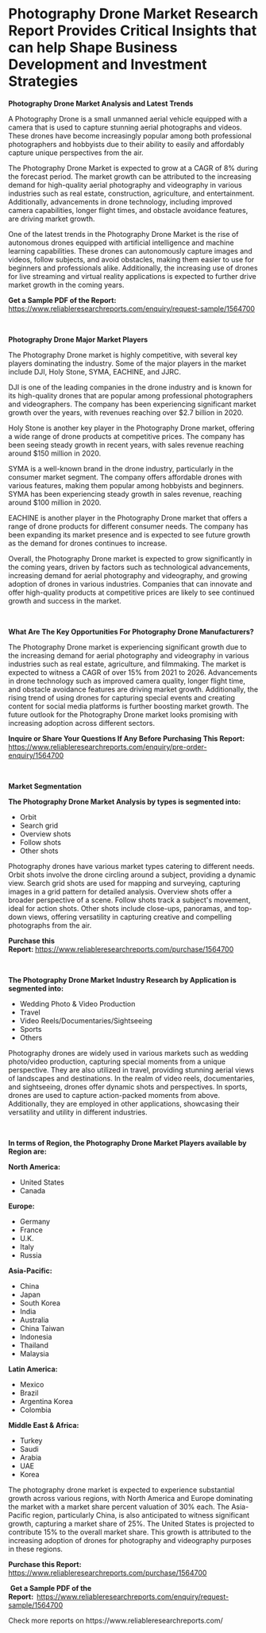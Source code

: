 <p><h1>Photography Drone Market Research Report Provides Critical Insights that can help Shape Business Development and Investment Strategies</h1></p><p><strong>Photography Drone Market Analysis and Latest Trends</strong></p>
<p><p>A Photography Drone is a small unmanned aerial vehicle equipped with a camera that is used to capture stunning aerial photographs and videos. These drones have become increasingly popular among both professional photographers and hobbyists due to their ability to easily and affordably capture unique perspectives from the air.</p><p>The Photography Drone Market is expected to grow at a CAGR of 8% during the forecast period. The market growth can be attributed to the increasing demand for high-quality aerial photography and videography in various industries such as real estate, construction, agriculture, and entertainment. Additionally, advancements in drone technology, including improved camera capabilities, longer flight times, and obstacle avoidance features, are driving market growth.</p><p>One of the latest trends in the Photography Drone Market is the rise of autonomous drones equipped with artificial intelligence and machine learning capabilities. These drones can autonomously capture images and videos, follow subjects, and avoid obstacles, making them easier to use for beginners and professionals alike. Additionally, the increasing use of drones for live streaming and virtual reality applications is expected to further drive market growth in the coming years.</p></p>
<p><strong>Get a Sample PDF of the Report:&nbsp;</strong> <a href="https://www.reliableresearchreports.com/enquiry/request-sample/1564700">https://www.reliableresearchreports.com/enquiry/request-sample/1564700</a></p>
<p>&nbsp;</p>
<p><strong>Photography Drone Major Market Players</strong></p>
<p><p>The Photography Drone market is highly competitive, with several key players dominating the industry. Some of the major players in the market include DJI, Holy Stone, SYMA, EACHINE, and JJRC. </p><p>DJI is one of the leading companies in the drone industry and is known for its high-quality drones that are popular among professional photographers and videographers. The company has been experiencing significant market growth over the years, with revenues reaching over $2.7 billion in 2020.</p><p>Holy Stone is another key player in the Photography Drone market, offering a wide range of drone products at competitive prices. The company has been seeing steady growth in recent years, with sales revenue reaching around $150 million in 2020.</p><p>SYMA is a well-known brand in the drone industry, particularly in the consumer market segment. The company offers affordable drones with various features, making them popular among hobbyists and beginners. SYMA has been experiencing steady growth in sales revenue, reaching around $100 million in 2020.</p><p>EACHINE is another player in the Photography Drone market that offers a range of drone products for different consumer needs. The company has been expanding its market presence and is expected to see future growth as the demand for drones continues to increase.</p><p>Overall, the Photography Drone market is expected to grow significantly in the coming years, driven by factors such as technological advancements, increasing demand for aerial photography and videography, and growing adoption of drones in various industries. Companies that can innovate and offer high-quality products at competitive prices are likely to see continued growth and success in the market.</p></p>
<p>&nbsp;</p>
<p><strong>What Are The Key Opportunities For Photography Drone Manufacturers?</strong></p>
<p><p>The Photography Drone market is experiencing significant growth due to the increasing demand for aerial photography and videography in various industries such as real estate, agriculture, and filmmaking. The market is expected to witness a CAGR of over 15% from 2021 to 2026. Advancements in drone technology such as improved camera quality, longer flight time, and obstacle avoidance features are driving market growth. Additionally, the rising trend of using drones for capturing special events and creating content for social media platforms is further boosting market growth. The future outlook for the Photography Drone market looks promising with increasing adoption across different sectors.</p></p>
<p><strong>Inquire or Share Your Questions If Any Before Purchasing This Report:</strong> <a href="https://www.reliableresearchreports.com/enquiry/pre-order-enquiry/1564700">https://www.reliableresearchreports.com/enquiry/pre-order-enquiry/1564700</a></p>
<p>&nbsp;</p>
<p><strong>Market Segmentation</strong></p>
<p><strong>The Photography Drone Market Analysis by types is segmented into:</strong></p>
<p><ul><li>Orbit</li><li>Search grid</li><li>Overview shots</li><li>Follow shots</li><li>Other shots</li></ul></p>
<p><p>Photography drones have various market types catering to different needs. Orbit shots involve the drone circling around a subject, providing a dynamic view. Search grid shots are used for mapping and surveying, capturing images in a grid pattern for detailed analysis. Overview shots offer a broader perspective of a scene. Follow shots track a subject's movement, ideal for action shots. Other shots include close-ups, panoramas, and top-down views, offering versatility in capturing creative and compelling photographs from the air.</p></p>
<p><strong>Purchase this Report:&nbsp;</strong><a href="https://www.reliableresearchreports.com/purchase/1564700">https://www.reliableresearchreports.com/purchase/1564700</a></p>
<p>&nbsp;</p>
<p><strong>The Photography Drone Market Industry Research by Application is segmented into:</strong></p>
<p><ul><li>Wedding Photo & Video Production</li><li>Travel</li><li>Video Reels/Documentaries/Sightseeing</li><li>Sports</li><li>Others</li></ul></p>
<p><p>Photography drones are widely used in various markets such as wedding photo/video production, capturing special moments from a unique perspective. They are also utilized in travel, providing stunning aerial views of landscapes and destinations. In the realm of video reels, documentaries, and sightseeing, drones offer dynamic shots and perspectives. In sports, drones are used to capture action-packed moments from above. Additionally, they are employed in other applications, showcasing their versatility and utility in different industries.</p></p>
<p>&nbsp;</p>
<p><strong>In terms of Region, the Photography Drone Market Players available by Region are:</strong></p>
<p>
    <p> <strong> North America: </strong>
        <ul>
            <li>United States</li>
            <li>Canada</li>
        </ul>
        </p> 
    <p> <strong> Europe: </strong>
        <ul>
            <li>Germany</li>
            <li>France</li>
            <li>U.K.</li>
            <li>Italy</li>
            <li>Russia</li>
        </ul>
        </p> 
    <p> <strong> Asia-Pacific: </strong>
        <ul>
            <li>China</li>
            <li>Japan</li>
            <li>South Korea</li>
            <li>India</li>
            <li>Australia</li>
            <li>China Taiwan</li>
            <li>Indonesia</li>
            <li>Thailand</li>
            <li>Malaysia</li>
        </ul>
        </p> 
    <p> <strong> Latin America: </strong>
        <ul>
            <li>Mexico</li>
            <li>Brazil</li>
            <li>Argentina Korea</li>
            <li>Colombia</li>
        </ul>
        </p> 
    <p> <strong> Middle East & Africa: </strong>
        <ul>
            <li>Turkey</li>
            <li>Saudi</li>
            <li>Arabia</li>
            <li>UAE</li>
            <li>Korea</li>
        </ul>
    </p>
    </p>
<p><p>The photography drone market is expected to experience substantial growth across various regions, with North America and Europe dominating the market with a market share percent valuation of 30% each. The Asia-Pacific region, particularly China, is also anticipated to witness significant growth, capturing a market share of 25%. The United States is projected to contribute 15% to the overall market share. This growth is attributed to the increasing adoption of drones for photography and videography purposes in these regions.</p></p>
<p><strong>Purchase this Report: </strong><a href="https://www.reliableresearchreports.com/purchase/1564700">https://www.reliableresearchreports.com/purchase/1564700</a></p>
<p>&nbsp;<strong>Get a Sample PDF of the Report:&nbsp;&nbsp;</strong><a href="https://www.reliableresearchreports.com/enquiry/request-sample/1564700">https://www.reliableresearchreports.com/enquiry/request-sample/1564700</a></p>
<p><strong></strong></p>
<p>Check more reports on https://www.reliableresearchreports.com/</p>